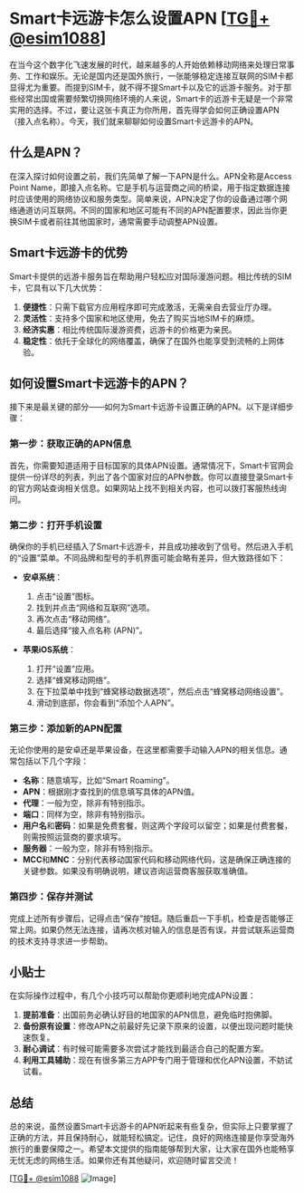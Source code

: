# Smart卡远游卡怎么设置APN [[TG💪+ @esim1088](https://t.me/s/esim1088)]

在当今这个数字化飞速发展的时代，越来越多的人开始依赖移动网络来处理日常事务、工作和娱乐。无论是国内还是国外旅行，一张能够稳定连接互联网的SIM卡都显得尤为重要。而提到SIM卡，就不得不提Smart卡以及它的远游卡服务。对于那些经常出国或需要频繁切换网络环境的人来说，Smart卡的远游卡无疑是一个非常实用的选择。不过，要让这张卡真正为你所用，首先得学会如何正确设置APN（接入点名称）。今天，我们就来聊聊如何设置Smart卡远游卡的APN。

## 什么是APN？

在深入探讨如何设置之前，我们先简单了解一下APN是什么。APN全称是Access Point Name，即接入点名称。它是手机与运营商之间的桥梁，用于指定数据连接时应该使用的网络协议和服务类型。简单来说，APN决定了你的设备通过哪个网络通道访问互联网。不同的国家和地区可能有不同的APN配置要求，因此当你更换SIM卡或者前往其他国家时，通常需要手动调整APN设置。

## Smart卡远游卡的优势

Smart卡提供的远游卡服务旨在帮助用户轻松应对国际漫游问题。相比传统的SIM卡，它具有以下几大优势：

1. **便捷性**：只需下载官方应用程序即可完成激活，无需亲自去营业厅办理。
2. **灵活性**：支持多个国家和地区使用，免去了购买当地SIM卡的麻烦。
3. **经济实惠**：相比传统国际漫游资费，远游卡的价格更为亲民。
4. **稳定性**：依托于全球化的网络覆盖，确保了在国外也能享受到流畅的上网体验。

## 如何设置Smart卡远游卡的APN？

接下来是最关键的部分——如何为Smart卡远游卡设置正确的APN。以下是详细步骤：

### 第一步：获取正确的APN信息

首先，你需要知道适用于目标国家的具体APN设置。通常情况下，Smart卡官网会提供一份详尽的列表，列出了各个国家对应的APN参数。你可以直接登录Smart卡的官方网站查询相关信息。如果网站上找不到相关内容，也可以拨打客服热线询问。

### 第二步：打开手机设置

确保你的手机已经插入了Smart卡远游卡，并且成功接收到了信号。然后进入手机的“设置”菜单。不同品牌和型号的手机界面可能会略有差异，但大致路径如下：

- **安卓系统**：
  1. 点击“设置”图标。
  2. 找到并点击“网络和互联网”选项。
  3. 再次点击“移动网络”。
  4. 最后选择“接入点名称 (APN)”。
  
- **苹果iOS系统**：
  1. 打开“设置”应用。
  2. 选择“蜂窝移动网络”。
  3. 在下拉菜单中找到“蜂窝移动数据选项”，然后点击“蜂窝移动网络设置”。
  4. 滑动到底部，你会看到“添加个人APN”。

### 第三步：添加新的APN配置

无论你使用的是安卓还是苹果设备，在这里都需要手动输入APN的相关信息。通常包括以下几个字段：

- **名称**：随意填写，比如“Smart Roaming”。
- **APN**：根据刚才查找到的信息填写具体的APN值。
- **代理**：一般为空，除非有特别指示。
- **端口**：同样为空，除非有特别指示。
- **用户名**和**密码**：如果是免费套餐，则这两个字段可以留空；如果是付费套餐，则需按照运营商的要求填写。
- **服务器**：一般为空，除非有特别指示。
- **MCC**和**MNC**：分别代表移动国家代码和移动网络代码，这是确保正确连接的关键参数。如果没有明确说明，建议咨询运营商客服获取准确值。

### 第四步：保存并测试

完成上述所有步骤后，记得点击“保存”按钮。随后重启一下手机，检查是否能够正常上网。如果仍然无法连接，请再次核对输入的信息是否有误，并尝试联系运营商的技术支持寻求进一步帮助。

## 小贴士

在实际操作过程中，有几个小技巧可以帮助你更顺利地完成APN设置：

1. **提前准备**：出国前务必确认好目的地国家的APN信息，避免临时抱佛脚。
2. **备份原有设置**：修改APN之前最好先记录下原来的设置，以便出现问题时能快速恢复。
3. **耐心调试**：有时候可能需要多次尝试才能找到最适合自己的配置方案。
4. **利用工具辅助**：现在有很多第三方APP专门用于管理和优化APN设置，不妨试试看。

## 总结

总的来说，虽然设置Smart卡远游卡的APN听起来有些复杂，但实际上只要掌握了正确的方法，并且保持耐心，就能轻松搞定。记住，良好的网络连接是你享受海外旅行的重要保障之一。希望本文提供的指南能够帮到大家，让大家在国外也能畅享无忧无虑的网络生活。如果你还有其他疑问，欢迎随时留言交流！

[[TG💪+ @esim1088](https://t.me/s/esim1088) ![Image](https://i.postimg.cc/4NQfJmqS/Snipaste-2025-05-13-00-14-12.png)]